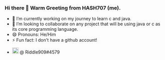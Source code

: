 ### Hi there 👋 Warm Greeting from HASH707 (me).

- 🔭 I’m currently working on my journey to learn c and java.
- 👯 I’m looking to collaborate on any project that will be using java or c as its core programming language.
- 😄 Pronouns: He/Him
- ⚡ Fun fact: I don't have a github account!
- <img style="width:20px; height:20px;margin-top:10px;" src="https://assets-global.website-files.com/6257adef93867e50d84d30e2/625e5fcef7ab80b8c1fe559e_Discord-Logo-Color.png"> @ Riddle909#4579
